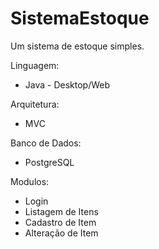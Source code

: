 # SistemaEstoque

Um sistema de estoque simples.

Linguagem:

 - Java - Desktop/Web

Arquitetura:

 - MVC
 
 Banco de Dados:

 - PostgreSQL
 
 
Modulos:

 - Login
 - Listagem de Itens
 - Cadastro de Item
 - Alteração de Item
